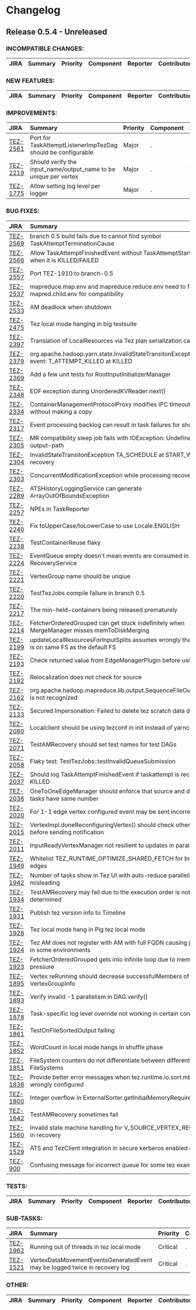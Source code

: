 
<!---
# Licensed to the Apache Software Foundation (ASF) under one
# or more contributor license agreements.  See the NOTICE file
# distributed with this work for additional information
# regarding copyright ownership.  The ASF licenses this file
# to you under the Apache License, Version 2.0 (the
# "License"); you may not use this file except in compliance
# with the License.  You may obtain a copy of the License at
#
#     http://www.apache.org/licenses/LICENSE-2.0
#
# Unless required by applicable law or agreed to in writing, software
# distributed under the License is distributed on an "AS IS" BASIS,
# WITHOUT WARRANTIES OR CONDITIONS OF ANY KIND, either express or implied.
# See the License for the specific language governing permissions and
# limitations under the License.
-->
# Changelog

## Release 0.5.4 - Unreleased

### INCOMPATIBLE CHANGES:

| JIRA | Summary | Priority | Component | Reporter | Contributor |
|:---- |:---- | :--- |:---- |:---- |:---- |


### NEW FEATURES:

| JIRA | Summary | Priority | Component | Reporter | Contributor |
|:---- |:---- | :--- |:---- |:---- |:---- |


### IMPROVEMENTS:

| JIRA | Summary | Priority | Component | Reporter | Contributor |
|:---- |:---- | :--- |:---- |:---- |:---- |
| [TEZ-2561](https://issues.apache.org/jira/browse/TEZ-2561) | Port for TaskAttemptListenerImpTezDag should be configurable |  Major | . | Johannes Zillmann | Jeff Zhang |
| [TEZ-2219](https://issues.apache.org/jira/browse/TEZ-2219) | Should verify the input\_name/output\_name to be unique per vertex |  Major | . | Jeff Zhang | Jeff Zhang |
| [TEZ-1775](https://issues.apache.org/jira/browse/TEZ-1775) | Allow setting log level per logger |  Major | . | Siddharth Seth | Siddharth Seth |


### BUG FIXES:

| JIRA | Summary | Priority | Component | Reporter | Contributor |
|:---- |:---- | :--- |:---- |:---- |:---- |
| [TEZ-2569](https://issues.apache.org/jira/browse/TEZ-2569) | branch 0.5 build fails due to cannot find symbol TaskAttemptTerminationCause |  Major | . | Prakash Ramachandran | Prakash Ramachandran |
| [TEZ-2566](https://issues.apache.org/jira/browse/TEZ-2566) | Allow TaskAttemptFinishedEvent without TaskAttemptStartedEvent when it is KILLED/FAILED |  Major | . | Jeff Zhang | Jeff Zhang |
| [TEZ-2557](https://issues.apache.org/jira/browse/TEZ-2557) | Port TEZ-1910 to branch-0.5 |  Blocker | . | Hitesh Shah | Hitesh Shah |
| [TEZ-2537](https://issues.apache.org/jira/browse/TEZ-2537) | mapreduce.map.env and mapreduce.reduce.env need to fall back to mapred.child.env for compatibility |  Major | . | Jonathan Eagles | Rohini Palaniswamy |
| [TEZ-2533](https://issues.apache.org/jira/browse/TEZ-2533) | AM deadlock when shutdown |  Major | . | Jeff Zhang | Jeff Zhang |
| [TEZ-2475](https://issues.apache.org/jira/browse/TEZ-2475) | Tez local mode hanging in big testsuite |  Major | . | André Kelpe | Siddharth Seth |
| [TEZ-2397](https://issues.apache.org/jira/browse/TEZ-2397) | Translation of LocalResources via Tez plan serialization can be lossy |  Critical | . | Siddharth Seth | Siddharth Seth |
| [TEZ-2379](https://issues.apache.org/jira/browse/TEZ-2379) | org.apache.hadoop.yarn.state.InvalidStateTransitonException: Invalid event: T\_ATTEMPT\_KILLED at KILLED |  Blocker | . | Rajesh Balamohan | Hitesh Shah |
| [TEZ-2369](https://issues.apache.org/jira/browse/TEZ-2369) | Add a few unit tests for RootInputInitializerManager |  Major | . | Siddharth Seth | Siddharth Seth |
| [TEZ-2348](https://issues.apache.org/jira/browse/TEZ-2348) | EOF exception during UnorderedKVReader.next() |  Major | . | Jason Dere | Rajesh Balamohan |
| [TEZ-2334](https://issues.apache.org/jira/browse/TEZ-2334) | ContainerManagementProtocolProxy modifies IPC timeout conf without making a copy |  Major | . | Chang Li | Chang Li |
| [TEZ-2317](https://issues.apache.org/jira/browse/TEZ-2317) | Event processing backlog can result in task failures for short tasks |  Major | . | Rohini Palaniswamy | Bikas Saha |
| [TEZ-2305](https://issues.apache.org/jira/browse/TEZ-2305) | MR compatibility sleep job fails with IOException: Undefined job output-path |  Critical | . | Tassapol Athiapinya | Jeff Zhang |
| [TEZ-2304](https://issues.apache.org/jira/browse/TEZ-2304) | InvalidStateTransitonException TA\_SCHEDULE at START\_WAIT during recovery |  Major | . | Jason Lowe | Jeff Zhang |
| [TEZ-2303](https://issues.apache.org/jira/browse/TEZ-2303) | ConcurrentModificationException while processing recovery |  Major | . | Jason Lowe | Jeff Zhang |
| [TEZ-2289](https://issues.apache.org/jira/browse/TEZ-2289) | ATSHistoryLoggingService can generate ArrayOutOfBoundsException |  Major | . | Jonathan Eagles | Chang Li |
| [TEZ-2257](https://issues.apache.org/jira/browse/TEZ-2257) | NPEs in TaskReporter |  Major | . | Siddharth Seth | Siddharth Seth |
| [TEZ-2240](https://issues.apache.org/jira/browse/TEZ-2240) | Fix toUpperCase/toLowerCase to use Locale.ENGLISH |  Major | . | Tsuyoshi Ozawa | Tsuyoshi Ozawa |
| [TEZ-2238](https://issues.apache.org/jira/browse/TEZ-2238) | TestContainerReuse flaky |  Major | . | Bikas Saha | Bikas Saha |
| [TEZ-2224](https://issues.apache.org/jira/browse/TEZ-2224) | EventQueue empty doesn't mean events are consumed in RecoveryService |  Major | . | Jeff Zhang | Jeff Zhang |
| [TEZ-2221](https://issues.apache.org/jira/browse/TEZ-2221) | VertexGroup name should be unqiue |  Major | . | Jeff Zhang | Jeff Zhang |
| [TEZ-2220](https://issues.apache.org/jira/browse/TEZ-2220) | TestTezJobs compile failure in branch 0.5 |  Major | . | Rajesh Balamohan | Hitesh Shah |
| [TEZ-2217](https://issues.apache.org/jira/browse/TEZ-2217) | The min-held-containers being released prematurely |  Major | . | Gopal V | Bikas Saha |
| [TEZ-2214](https://issues.apache.org/jira/browse/TEZ-2214) | FetcherOrderedGrouped can get stuck indefinitely when MergeManager misses memToDiskMerging |  Major | . | Rajesh Balamohan | Rajesh Balamohan |
| [TEZ-2199](https://issues.apache.org/jira/browse/TEZ-2199) | updateLocalResourcesForInputSplits assumes wrongly that split data is on same FS as the default FS |  Major | . | Hitesh Shah | Hitesh Shah |
| [TEZ-2193](https://issues.apache.org/jira/browse/TEZ-2193) | Check returned value from EdgeManagerPlugin before using it |  Major | . | Jeff Zhang | Jeff Zhang |
| [TEZ-2192](https://issues.apache.org/jira/browse/TEZ-2192) | Relocalization does not check for source |  Blocker | . | Rohini Palaniswamy | Hitesh Shah |
| [TEZ-2162](https://issues.apache.org/jira/browse/TEZ-2162) | org.apache.hadoop.mapreduce.lib.output.SequenceFileOutputFormat is not recognized |  Critical | . | Oleg Zhurakousky | Jeff Zhang |
| [TEZ-2133](https://issues.apache.org/jira/browse/TEZ-2133) | Secured Impersonation: Failed to delete tez scratch data dir |  Major | . | Johannes Zillmann | Chang Li |
| [TEZ-2080](https://issues.apache.org/jira/browse/TEZ-2080) | Localclient should be using tezconf in init instead of yarnconf |  Major | . | Prakash Ramachandran | Siddharth Seth |
| [TEZ-2071](https://issues.apache.org/jira/browse/TEZ-2071) | TestAMRecovery should set test names for test DAGs |  Major | . | Bikas Saha | Jeff Zhang |
| [TEZ-2058](https://issues.apache.org/jira/browse/TEZ-2058) | Flaky test: TestTezJobs::testInvalidQueueSubmission |  Blocker | . | Hitesh Shah | Hitesh Shah |
| [TEZ-2037](https://issues.apache.org/jira/browse/TEZ-2037) | Should log TaskAttemptFinishedEvent if taskattempt is recovered to KILLED |  Major | . | Jeff Zhang | Jeff Zhang |
| [TEZ-2036](https://issues.apache.org/jira/browse/TEZ-2036) | OneToOneEdgeManager should enforce that source and destination tasks have same number |  Major | . | Bikas Saha | Bikas Saha |
| [TEZ-2020](https://issues.apache.org/jira/browse/TEZ-2020) | For 1-1 edge vertex configured event may be sent incorrectly |  Major | . | Bikas Saha | Bikas Saha |
| [TEZ-2015](https://issues.apache.org/jira/browse/TEZ-2015) | VertexImpl.doneReconfiguringVertex() should check other criteria before sending notification |  Major | . | Bikas Saha | Bikas Saha |
| [TEZ-2011](https://issues.apache.org/jira/browse/TEZ-2011) | InputReadyVertexManager not resilient to updates in parallelism |  Major | . | Bikas Saha | Bikas Saha |
| [TEZ-1949](https://issues.apache.org/jira/browse/TEZ-1949) | Whitelist TEZ\_RUNTIME\_OPTIMIZE\_SHARED\_FETCH for broadcast edges |  Critical | . | Gopal V | Gopal V |
| [TEZ-1942](https://issues.apache.org/jira/browse/TEZ-1942) | Number of tasks show in Tez UI with auto-reduce parallelism is misleading |  Blocker | . | Rajesh Balamohan | Prakash Ramachandran |
| [TEZ-1934](https://issues.apache.org/jira/browse/TEZ-1934) | TestAMRecovery may fail due to the execution order is not determined |  Major | . | Jeff Zhang | Jeff Zhang |
| [TEZ-1931](https://issues.apache.org/jira/browse/TEZ-1931) | Publish tez version info to Timeline |  Critical | . | Hitesh Shah | Hitesh Shah |
| [TEZ-1928](https://issues.apache.org/jira/browse/TEZ-1928) | Tez local mode hang in Pig tez local mode |  Major | . | Daniel Dai | Hitesh Shah |
| [TEZ-1924](https://issues.apache.org/jira/browse/TEZ-1924) | Tez AM does not register with AM with full FQDN causing jobs to fail in some environments |  Major | . | Ivan Mitic | Ivan Mitic |
| [TEZ-1923](https://issues.apache.org/jira/browse/TEZ-1923) | FetcherOrderedGrouped gets into infinite loop due to memory pressure |  Major | . | Rajesh Balamohan | Rajesh Balamohan |
| [TEZ-1895](https://issues.apache.org/jira/browse/TEZ-1895) | Vertex reRunning should decrease successfulMembers of VertexGroupInfo |  Major | . | Jeff Zhang | Jeff Zhang |
| [TEZ-1893](https://issues.apache.org/jira/browse/TEZ-1893) | Verify invalid -1 parallelism in DAG.verify() |  Major | . | Jeff Zhang | Jeff Zhang |
| [TEZ-1878](https://issues.apache.org/jira/browse/TEZ-1878) | Task-specific log level override not working in certain conditions |  Major | . | Hitesh Shah | Siddharth Seth |
| [TEZ-1861](https://issues.apache.org/jira/browse/TEZ-1861) | TestOnFileSortedOutput failing |  Major | . | Siddharth Seth | Siddharth Seth |
| [TEZ-1852](https://issues.apache.org/jira/browse/TEZ-1852) | WordCount in local mode hangs in shuffle phase |  Critical | . | Jeff Zhang | Prakash Ramachandran |
| [TEZ-1851](https://issues.apache.org/jira/browse/TEZ-1851) | FileSystem counters do not differentiate between different FileSystems |  Critical | . | Prasanth Jayachandran | Siddharth Seth |
| [TEZ-1836](https://issues.apache.org/jira/browse/TEZ-1836) | Provide better error messages when tez.runtime.io.sort.mb is wrongly configured |  Major | . | Rajesh Balamohan | Vasanth kumar RJ |
| [TEZ-1800](https://issues.apache.org/jira/browse/TEZ-1800) | Integer overflow in ExternalSorter.getInitialMemoryRequirement() |  Major | . | Rajesh Balamohan | Rajesh Balamohan |
| [TEZ-1642](https://issues.apache.org/jira/browse/TEZ-1642) | TestAMRecovery sometimes fail |  Major | . | Jeff Zhang | Jeff Zhang |
| [TEZ-1560](https://issues.apache.org/jira/browse/TEZ-1560) | Invalid state machine handling for V\_SOURCE\_VERTEX\_RECOVERED in recovery |  Critical | . | Jeff Zhang | Jeff Zhang |
| [TEZ-1529](https://issues.apache.org/jira/browse/TEZ-1529) | ATS and TezClient integration  in secure kerberos enabled cluster |  Blocker | . | Prakash Ramachandran | Prakash Ramachandran |
| [TEZ-900](https://issues.apache.org/jira/browse/TEZ-900) | Confusing message for incorrect queue for some tez examples |  Major | . | Jonathan Eagles | Chang Li |


### TESTS:

| JIRA | Summary | Priority | Component | Reporter | Contributor |
|:---- |:---- | :--- |:---- |:---- |:---- |


### SUB-TASKS:

| JIRA | Summary | Priority | Component | Reporter | Contributor |
|:---- |:---- | :--- |:---- |:---- |:---- |
| [TEZ-1962](https://issues.apache.org/jira/browse/TEZ-1962) | Running out of threads in tez local mode |  Critical | . | Gunther Hagleitner | Siddharth Seth |
| [TEZ-1521](https://issues.apache.org/jira/browse/TEZ-1521) | VertexDataMovementEventsGeneratedEvent may be logged twice in recovery log |  Critical | . | Jeff Zhang | Jeff Zhang |


### OTHER:

| JIRA | Summary | Priority | Component | Reporter | Contributor |
|:---- |:---- | :--- |:---- |:---- |:---- |


